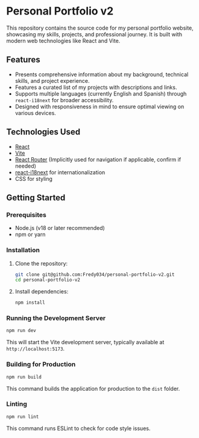 # Personal Portfolio v2

This repository contains the source code for my personal portfolio website, showcasing my skills, projects, and professional journey. It is built with modern web technologies like React and Vite.

## Features

- Presents comprehensive information about my background, technical skills, and project experience.
- Features a curated list of my projects with descriptions and links.
- Supports multiple languages (currently English and Spanish) through `react-i18next` for broader accessibility.
- Designed with responsiveness in mind to ensure optimal viewing on various devices.

## Technologies Used

- [React](https://reactjs.org/)
- [Vite](https://vitejs.dev/)
- [React Router](https://reactrouter.com/) (Implicitly used for navigation if applicable, confirm if needed)
- [react-i18next](https://react.i18next.com/) for internationalization
- CSS for styling

## Getting Started

### Prerequisites

- Node.js (v18 or later recommended)
- npm or yarn

### Installation

1. Clone the repository:
   ```bash
   git clone git@github.com:Fredy034/personal-portfolio-v2.git
   cd personal-portfolio-v2
   ```
2. Install dependencies:
   ```bash
   npm install
   ```

### Running the Development Server

```bash
npm run dev
```

This will start the Vite development server, typically available at `http://localhost:5173`.

### Building for Production

```bash
npm run build
```

This command builds the application for production to the `dist` folder.

### Linting

```bash
npm run lint
```

This command runs ESLint to check for code style issues.
